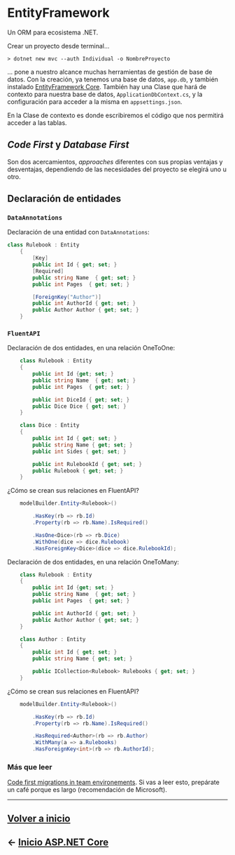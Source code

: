 # EntityFramework

Un ORM para ecosistema .NET.

Crear un proyecto desde terminal...

`> dotnet new mvc --auth Individual -o NombreProyecto`

... pone a nuestro alcance muchas herramientas de gestión de base de datos. Con la creación, ya tenemos una base de datos, `app.db`, y también instalado [EntityFramework Core](https://docs.microsoft.com/es-es/ef/core/index). También hay una Clase que hará de contexto para nuestra base de datos, `ApplicationDbContext.cs`, y la configuración para acceder a la misma en `appsettings.json`.

En la Clase de contexto es donde escribiremos el código que nos permitirá acceder a las tablas.

## _Code First_ y _Database First_

Son dos acercamientos, _approaches_ diferentes con sus propias ventajas y desventajas, dependiendo de las necesidades del proyecto se elegirá uno u otro.

## Declaración de entidades

### `DataAnnotations`

Declaración de una entidad con `DataAnnotations`:

```cs
class Rulebook : Entity
    {
        [Key]
        public int Id { get; set; }
        [Required]
        public string Name  { get; set; }
        public int Pages  { get; set; }

        [ForeignKey("Author")]
        public int AuthorId { get; set; }
        public Author Author { get; set; }
    }
```

### `FluentAPI`

Declaración de dos entidades, en una relación OneToOne:

```cs
    class Rulebook : Entity
    {
        public int Id {get; set; }
        public string Name  { get; set; }
        public int Pages  { get; set; }

        public int DiceId { get; set; }
        public Dice Dice { get; set; }
    }

    class Dice : Entity
    {
        public int Id { get; set; }
        public string Name { get; set; }
        public int Sides { get; set; }

        public int RulebookId { get; set; }
        public Rulebook { get; set; }
    }

```

¿Cómo se crean sus relaciones en FluentAPI?

```cs
    modelBuilder.Entity<Rulebook>()

        .HasKey(rb => rb.Id)
        .Property(rb => rb.Name).IsRequired()

        .HasOne<Dice>(rb => rb.Dice)
        .WithOne(dice => dice.Rulebook)
        .HasForeignKey<Dice>(dice => dice.RulebookId);
```

Declaración de dos entidades, en una relación OneToMany:

```cs
    class Rulebook : Entity
    {
        public int Id {get; set; }
        public string Name  { get; set; }
        public int Pages  { get; set; }

        public int AuthorId { get; set; }
        public Author Author { get; set; }
    }

    class Author : Entity
    {
        public int Id { get; set; }
        public string Name { get; set; }

        public ICollection<Rulebook> Rulebooks { get; set; }
    }
```

¿Cómo se crean sus relaciones en FluentAPI?

```cs
    modelBuilder.Entity<Rulebook>()

        .HasKey(rb => rb.Id)
        .Property(rb => rb.Name).IsRequired()

        .HasRequired<Author>(rb => rb.Author)
        .WithMany(a => a.Rulebooks)
        .HasForeignKey<int>(rb => rb.AuthorId);
```


### Más que leer

[Code first migrations in team environements](https://docs.microsoft.com/en-us/ef/ef6/modeling/code-first/migrations/teams). Si vas a leer esto, prepárate un café porque es largo (recomendación de Microsoft).

---

## [Volver a inicio](../README.md)

## ← [Inicio ASP.NET Core](intro.md)
